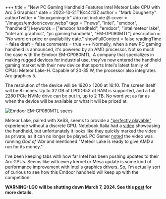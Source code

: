 +++
title = "New PC Gaming Handheld Features Intel Meteor Lake CPU with Arc 5 Graphics"
date = 2023-10-21T16:44:13Z
author = "Mark Dougherty"
authorTwitter = "linuxgamingctr" #do not include @
cover = "/images/emdoor/cover.webp"
tags = ["news", "intel", "emdoor", "handheld"]
keywords = ["emdoor handheld", "emdoor", "intel meteor lake", "intel arc graphics", "pc gaming handheld", "EM-GP080MTL"]
description = "No word on price or availability date."
showFullContent = false
readingTime = false
draft = false
comments = true
+++
Normally, when a new PC gaming handheld is announced, it's powered by an AMD processor. Not so much the case with the Emdoor EM-GP080MTL. A company that specializes in making rugged devices for industrial use, they've now entered the handheld gaming market with their new device that sports Intel's latest family of CPUs: Meteor Lake-H. Capable of 20-35 W, the processor also integrates Arc graphics 5.

The resolution of the device will be 1920 x 1200 at 16:10. The screen itself will be 8 inches. Up to 32 GB of LPDDR5X of RAM is supported, and a full 2280 PCIe NVMe drive can be put in, up to 2 TB. No word yet as far as when the device will be available or what it will be priced at.

![Emdoor EM-GP080MTL specs](/images/emdoor/specs.jpeg)

Meteor Lake, paired with XeSS, seems to provide a ["perfectly playable"](https://www.pcgamer.com/intel-meteor-lake-igpu-gaming-performance/) experience without a discrete GPU. Notebook Italia had a [video](https://www.youtube.com/watch?v=Me99hqwGfpY) showcasing the handheld, but unfortunately it looks like they quickly marked the video as private, as it can no longer be played. PC Gamer [noted](https://www.pcgamer.com/the-first-intel-meteor-lake-handheld-gaming-pc-breaks-cover-as-does-the-most-nintendo-ds-pc-you-will-ever-see/) the video was running *God of War* and mentioned "Meteor Lake is ready to give AMD a run for its money."

I've been keeping tabs with how far Intel has been pushing updates to their Arc GPUs. Seems like with every kernel or Mesa update is some kind of performance improvement with Intel's graphics drivers. So, I'm actually sort of curious to see how this Emdoor handheld will keep up with the competition.

**WARNING: LGC will be shutting down March 7, 2024. See this [post](https://linuxgamingcentral.com/posts/the-end-of-lgc/) for more details.**
